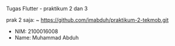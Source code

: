 Tugas Flutter - praktikum 2 dan 3

prak 2 saja:
 ~ https://github.com/imabduh/praktikum-2-tekmob.git

- NIM: 2100016008
- Name: Muhammad Abduh
